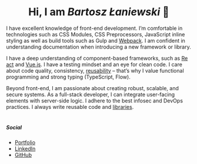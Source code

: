 <div align="center">
  <h1>Hi, I am <i>Bartosz Łaniewski</i> 👋</h1>
</div>

I have excellent knowledge of front-end development. I’m comfortable in technologies such as CSS Modules, CSS Preprocessors, JavaScript inline styling as well as build tools such as Gulp and [Webpack](11). I am confident in understanding documentation when introducing a new framework or library.

I have a deep understanding of component-based frameworks, such as [Re][10]​[act][11] and [Vue][20]​[.js][21]. I have a testing mindset and an eye for clean code. I care about code quality, consistency, [reusability](https://github.com/Bartozzz/mads) – that’s why I value functional programming and strong typing (TypeScript, Flow).

Beyond front-end, I am passionate about creating robust, scalable, and secure systems. As a full-stack developer, I can integrate user-facing elements with server-side logic. I adhere to the best infosec and DevOps practices. I always write reusable code and [l][1]​[i][2]​[b][3]​[r][4]​[a][5]​[r][6]​[ies][7].

<h1></h1>

##### Social

- [Portfolio](https://laniewski.me/)
- [LinkedIn](https://www.linkedin.com/in/bartozzz/)
- [GitHub](https://github.com/Bartozzz/)


<!-- Links -->
[1]: https://github.com/Bartozzz/queue-promise
[2]: https://github.com/Bartozzz/scan-dir
[3]: https://github.com/Bartozzz/get-link
[4]: https://github.com/Bartozzz/json-overrides
[5]: https://github.com/Bartozzz/wildcard-named
[6]: https://github.com/Bartozzz/crawlerr
[7]: https://github.com/Bartozzz/vue-pwa-install
[10]: https://github.com/Bartozzz/smog-alert-app
[11]: https://github.com/Bartozzz/foodie-app
[20]: https://github.com/Bartozzz/offchan.org
[21]: https://github.com/Bartozzz/crypto-news
